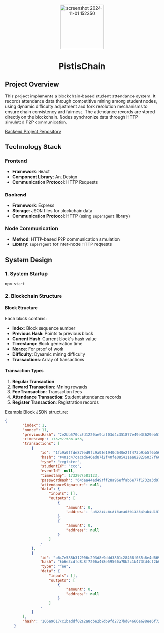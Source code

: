 <p align="center">
  <img width="144" alt="screenshot 2024-11-01 152350" src="https://github.com/user-attachments/assets/a9eb6c84-d094-4a3c-8bde-e33085da169f">
</p>

<h1 align="center">PistisChain</h1>

## Project Overview
This project implements a blockchain-based student attendance system. It records attendance data through competitive mining among student nodes, using dynamic difficulty adjustment and fork resolution mechanisms to ensure chain consistency and fairness. The attendance records are stored directly on the blockchain. Nodes synchronize data through HTTP-simulated P2P communication.
<p><a href="https://github.com/pistischain/backend">Backend Project Repository</a></p>

## Technology Stack

### Frontend
- **Framework**: React
- **Component Library**: Ant Design
- **Communication Protocol**: HTTP Requests

### Backend
- **Framework**: Express
- **Storage**: JSON files for blockchain data
- **Communication Protocol**: HTTP (using `superagent` library)

### Node Communication
- **Method**: HTTP-based P2P communication simulation
- **Library**: `superagent` for inter-node HTTP requests

## System Design
### 1. System Startup
```
npm start
```

### 2. Blockchain Structure

#### Block Structure
Each block contains:
- **Index**: Block sequence number
- **Previous Hash**: Points to previous block
- **Current Hash**: Current block's hash value
- **Timestamp**: Block generation time
- **Nonce**: For proof of work
- **Difficulty**: Dynamic mining difficulty
- **Transactions**: Array of transactions

#### Transaction Types
1. **Regular Transaction**
2. **Reward Transaction**: Mining rewards
3. **Fee Transaction**: Transaction fees
4. **Attendance Transaction**: Student attendance records
5. **Register Transaction**: Registration records

Example Block JSON structure:
```json
{
        "index": 1,
        "nonce": 11,
        "previousHash": "2e2bb570cc7d1220ae9caf03d4c351877e49e33629eb51deea26a5f740dfae9e",
        "timestamp": 1732977586.455,
        "transactions": [
            {
                "id": "1fa9a0ffde870ed9fc9a08e1940d640e2ff473b9bb5f6b56e000aabfcbc4cd0d",
                "hash": "0401c47cacad646ed87d2f40fe085411ea828286037f666c003e8b4a51fbb135",
                "type": "register",
                "studentId": "ccc",
                "eventId": null,
                "timestamp": 1732977581123,
                "passwordHash": "64daa44ad493ff28a96effab6e77f1732a3d97d83241581b37dbd70a7a4900fe",
                "attendanceSignature": null,
                "data": {
                    "inputs": [],
                    "outputs": [
                        {
                            "amount": 0,
                            "address": "a52234c6c815aead50132549ab4d15701073bdd29ae005a0997d3eaa0931d48b"
                        },
                        {
                            "amount": 0,
                            "address": null
                        }
                    ]
                }
            },
            {
                "id": "b647e588b312006c293d8e9ddd3801c28468f035a6e4d669ad7a7dcee3c11a65",
                "hash": "6b6e3cdfd8c8f7206a468e59566a78b2c1b4733d4cf2b0f117a0c21d8943a8ed",
                "type": "fee",
                "data": {
                    "inputs": [],
                    "outputs": [
                        {
                            "amount": 0,
                            "address": null
                        }
                    ]
                }
            }
        ],
        "hash": "106a9617cc1baddf02a2a8cbe2b5db9fd2727bd84666e698ee6f72c205a34d36"
    }
```